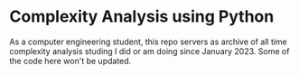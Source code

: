 # Complexity Analysis using Python

As a computer engineering student, this repo servers as archive of all time complexity analysis studing I did or am doing since January 2023. Some of the code here won't be updated.